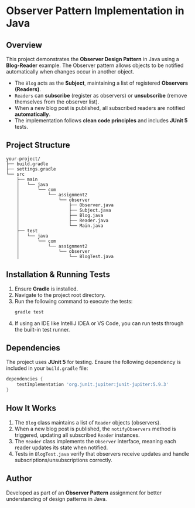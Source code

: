 # Observer Pattern Implementation in Java

## Overview
This project demonstrates the **Observer Design Pattern** in Java using a **Blog-Reader** example. The Observer pattern allows objects to be notified automatically when changes occur in another object.

- The `Blog` acts as the **Subject**, maintaining a list of registered **Observers (Readers)**.
- `Readers` can **subscribe** (register as observers) or **unsubscribe** (remove themselves from the observer list).
- When a new blog post is published, all subscribed readers are notified **automatically**.
- The implementation follows **clean code principles** and includes **JUnit 5** tests.

## Project Structure
```
your-project/
├── build.gradle
├── settings.gradle
└── src
    ├── main
    │   └── java
    │       └── com
    │           └── assignment2
    │               └── observer
    │                   ├── Observer.java
    │                   ├── Subject.java
    │                   ├── Blog.java
    │                   ├── Reader.java
    │                   └── Main.java
    ├── test
    │   └── java
    │       └── com
    │           └── assignment2
    │               └── observer
    │                   └── BlogTest.java
```

## Installation & Running Tests
1. Ensure **Gradle** is installed.
2. Navigate to the project root directory.
3. Run the following command to execute the tests:
   ```bash
   gradle test
   ```
4. If using an IDE like IntelliJ IDEA or VS Code, you can run tests through the built-in test runner.

## Dependencies
The project uses **JUnit 5** for testing. Ensure the following dependency is included in your `build.gradle` file:

```groovy
dependencies {
    testImplementation 'org.junit.jupiter:junit-jupiter:5.9.3'
}
```

## How It Works
1. The `Blog` class maintains a list of `Reader` objects (observers).
2. When a new blog post is published, the `notifyObservers` method is triggered, updating all subscribed `Reader` instances.
3. The `Reader` class implements the `Observer` interface, meaning each reader updates its state when notified.
4. Tests in `BlogTest.java` verify that observers receive updates and handle subscriptions/unsubscriptions correctly.

## Author
Developed as part of an **Observer Pattern** assignment for better understanding of design patterns in Java.

